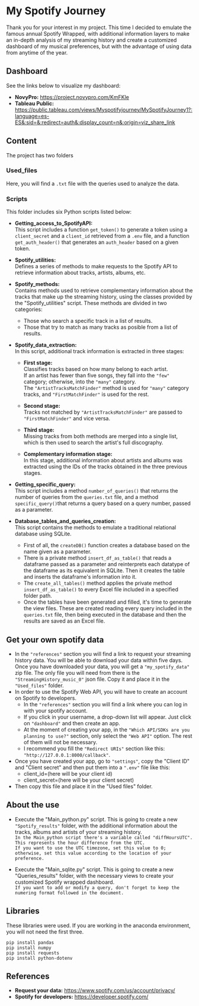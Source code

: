 # My Spotify Journey
Thank you for your interest in my project. This time I decided to emulate the famous annual Spotify Wrapped, with additional information layers to make an in-depth analysis of my streaming history and create a customized dashboard of my musical preferences, but with the advantage of using data from anytime of the year.

## Dashboard
See the links below to visualize my dashboard:

- **NovyPro:** https://project.novypro.com/KmFKle  
- **Tableau Public:** https://public.tableau.com/views/Myspotifyjourney/MySpotifyJourney1?:language=es-ES&:sid=&:redirect=auth&:display_count=n&:origin=viz_share_link

## Content
The project has two folders

### Used_files
Here, you will find a `.txt` file with the queries used to analyze the data.

### Scripts
This folder includes six Python scripts listed below:

- **Getting_access_to_SpotifyAPI:**  
  This script includes a function `get_token()` to generate a token using a `client_secret` and a `client_id` retrieved from a `.env` file, and a function `get_auth_header()` that generates an `auth_header` based on a given token.

- **Spotify_utilities:**  
  Defines a series of methods to make requests to the Spotify API to retrieve information about tracks, artists, albums, etc.

- **Spotify_methods:**  
  Contains methods used to retrieve complementary information about the tracks that make up the streaming history, using the classes provided by the "Spotify_utilities" script. These methods are divided in two categories:  
  - Those who search a specific track in a list of results.  
  - Those that try to match as many tracks as posible from a list of results.

- **Spotify_data_extraction:**  
  In this script, additional track information is extracted in three stages:

  - **First stage:**  
    Classifies tracks based on how many belong to each artist.  
    If an artist has fewer than five songs, they fall into the `"few"` category; otherwise, into the `"many"` category.  
    The `"ArtistTracksMatchFinder"` method is used for `"many"` category tracks, and `"FirstMatchFinder"` is used for the rest.

  - **Second stage:**  
    Tracks not matched by `"ArtistTracksMatchFinder"` are passed to `"FirstMatchFinder"` and vice versa.

  - **Third stage:**  
    Missing tracks from both methods are merged into a single list, which is then used to search the artist's full discography.

  - **Complementary information stage:**  
    In this stage, additional information about artists and albums was extracted using the IDs of the tracks obtained in the three previous stages.
- **Getting_specific_query:**  
  This script includes a method `number_of_queries()` that returns the number of queries from the `queries.txt` file, and a method `specific_query()`that returns a query based on a query number, passed as a parameter.

- **Database_tables_and_queries_creation:**  
  This script contains the methods to emulate a traditional relational database using SQLite.  
  - First of all, the `createDB()` function creates a database based on the name given as a parameter.
  - There is a private method `insert_df_as_table()` that reads a dataframe passed as a parameter and reinterprets each datatype of the dataframe as its equivalent in SQLite. Then it creates the table and inserts the dataframe's information into it.  
  - The `create_all_tables()` method applies the private method `insert_df_as_table()` to every Excel file included in a specified folder path.  
  - Once the tables have been generated and filled, it's time to generate the view files. These are created reading every query included in the `queries.txt` file, then being executed in the database and then the results are saved as an Excel file.

## Get your own spotify data
  - In the `"references"` section you will find a link to request your streaming history data. You will be able to download your data within five days. Once you have downloaded your data, you will get a `"my_spotify_data"` zip file. The only file you will need from there is the `"StreamingHistory_music_0"` json file. Copy it and place it in the `"Used_files"` folder.
  - In order to use the Spotify Web API, you will have to create an account on Spotify to developers. 
      - In the `"references"` section you will find a link where you can log in with your spotify account.
      - If you click in your username, a drop-down list will appear. Just click on `"dashboard"` and then create an app.
      - At the moment of creating your app, in the `"Which API/SDKs are you planning to use?"` section, only select the `"Web API"` option. The rest of them will not be necessary.
      - I recommend you fill the `"Redirect URIs"` section like this: `"http://127.0.0.1:8000/callback"`.
  - Once you have created your app, go to `"settings"`, copy the "Client ID" and "Client secret" and then put them into a `".env"` file like this:
      - client_id=(here will be your client id)
      - client_secret=(here will be your client secret)
  - Then copy this file and place it in the "Used files" folder.

## About the use
  - Execute the "Main_python.py" script. This is going to create a new `"Spotify_results"` folder, with the additional information about the tracks, albums and artists of your streaming history.  
  `In the Main_python script there's a variable called "diffHoursUTC". This represents the hour difference from the UTC.`  
  `If you want to use the UTC timezone, set this value to 0; otherwise, set this value according to the location of your preference.`

  - Execute the "Main_sqlite.py" script. This is going to create a new "Queries_results" folder, with the necessary views to create your customized Spotify wrapped dashboard.  
  `If you want to add or modify a query, don't forget to keep the numering format followed in the document.`

## Libraries
These libraries were used. If you are working in the anaconda environment, you will not need the first three.
```
pip install pandas
pip install numpy
pip install requests
pip install python-dotenv
```

## References
  - **Request your data:** https://www.spotify.com/us/account/privacy/
  - **Spotify for developers:** https://developer.spotify.com/
